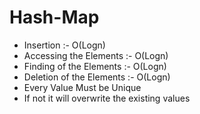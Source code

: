 # Hash-Map

- Insertion :- O(Logn)
- Accessing the Elements :- O(Logn)
- Finding of the Elements :- O(Logn)
- Deletion of the Elements :- O(Logn)
- Every Value Must be Unique
- If not it will overwrite the existing values
